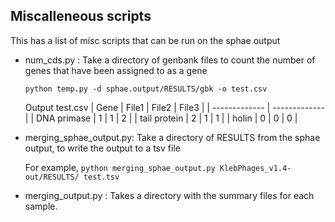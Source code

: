## Miscalleneous scripts

This has a list of misc scripts that can be run on the sphae output 

- num_cds.py : Take a directory of genbank files to count the number of genes that have been assigned to as a gene
  
    `python temp.py -d sphae.output/RESULTS/gbk -o test.csv`

    Output test.csv 
    | Gene  | File1 | File2 | File3 |
    | ------------- | ------------- |
    | DNA primase  | 1 | 1 | 2 |
    | tail protein | 2 | 1 | 1 |
    | holin | 0 | 0 | 0 |


- merging_sphae_output.py: Take a directory of RESULTS from the sphae output, to write the output to a tsv file
  
  For example, 
    `python merging_sphae_output.py KlebPhages_v1.4-out/RESULTS/ test.tsv`

- merging_output.py : Takes a directory with the summary files for each sample. 